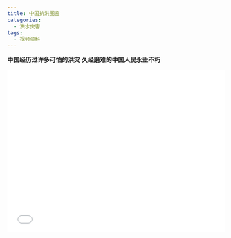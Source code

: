 ```yaml
---
title: 中国抗洪图鉴
categories:
  - 洪水灾害
tags:
  - 视频资料
---
```

**中国经历过许多可怕的洪灾**
**久经磨难的中国人民永垂不朽**

<div style="position:relative; padding-bottom:75%; width:100%; height:0">
    <iframe src="//player.bilibili.com/player.html?aid=243954030&bvid=BV1Jv411q7N6&cid=216566938&page=1" scrolling="no" border="0" frameborder="no" framespacing="0" allowfullscreen="true" style="position:absolute; height: 100%; width: 100%;"></iframe>
</div>
